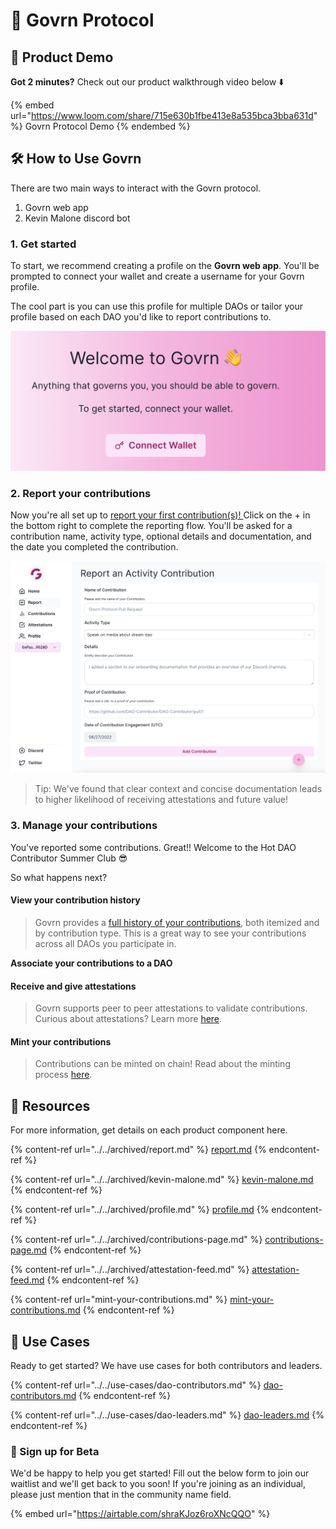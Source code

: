 # 🌿 Govrn Protocol

## 🚀 Product Demo

**Got 2 minutes?** Check out our product walkthrough video below ⬇️

{% embed url="https://www.loom.com/share/715e630b1fbe413e8a535bca3bba631d" %}
Govrn Protocol Demo
{% endembed %}

## 🛠 How to Use Govrn

There are two main ways to interact with the Govrn protocol.

1. &#x20;Govrn web app
2. Kevin Malone discord bot

### 1. Get started

To start, we recommend creating a profile on the **Govrn web app**.  You'll be prompted to connect your wallet and create a username for your Govrn profile.&#x20;

The cool part is you can use this profile for multiple DAOs or tailor your profile based on each DAO you'd like to report contributions to.&#x20;

![Connect your wallet](<../../.gitbook/assets/Screen Shot 2022-06-27 at 5.23.50 PM.png>)

### 2. Report your contributions

Now you're all set up to [report your first contribution(s)! ](../../archived/report.md) Click on the + in the bottom right to complete the reporting flow.  You'll be asked for a contribution name, activity type, optional details and documentation, and the date you completed the contribution.

![Report a contribution](<../../.gitbook/assets/Screen Shot 2022-06-27 at 6.29.28 PM.png>)

> Tip: We've found that clear context and concise documentation leads to higher likelihood of receiving attestations and future value!

### 3. Manage your contributions

You've reported some contributions.  Great!!  Welcome to the Hot DAO Contributor Summer Club 😎

So what happens next? &#x20;

#### View your contribution history

> Govrn provides a [full history of your contributions](manage-your-contributions.md), both itemized and by contribution type.  This is a great way to see your contributions across all DAOs you participate in.

**Associate your contributions to a DAO**

#### **Receive and give attestations**

> Govrn supports peer to peer attestations to validate contributions.  Curious about attestations? Learn more [here](../../fundamentals/attestations.md).

#### Mint your contributions&#x20;

> Contributions can be minted on chain!  Read about the minting process [here](mint-your-contributions.md).





## 🧭 Resources

For more information, get details on each product component here.

{% content-ref url="../../archived/report.md" %}
[report.md](../../archived/report.md)
{% endcontent-ref %}

{% content-ref url="../../archived/kevin-malone.md" %}
[kevin-malone.md](../../archived/kevin-malone.md)
{% endcontent-ref %}

{% content-ref url="../../archived/profile.md" %}
[profile.md](../../archived/profile.md)
{% endcontent-ref %}

{% content-ref url="../../archived/contributions-page.md" %}
[contributions-page.md](../../archived/contributions-page.md)
{% endcontent-ref %}

{% content-ref url="../../archived/attestation-feed.md" %}
[attestation-feed.md](../../archived/attestation-feed.md)
{% endcontent-ref %}

{% content-ref url="mint-your-contributions.md" %}
[mint-your-contributions.md](mint-your-contributions.md)
{% endcontent-ref %}

## 🌱 Use Cases

Ready to get started? We have use cases for both contributors and leaders.

{% content-ref url="../../use-cases/dao-contributors.md" %}
[dao-contributors.md](../../use-cases/dao-contributors.md)
{% endcontent-ref %}

{% content-ref url="../../use-cases/dao-leaders.md" %}
[dao-leaders.md](../../use-cases/dao-leaders.md)
{% endcontent-ref %}

### 📝 Sign up for Beta

We'd be happy to help you get started!  Fill out the below form to join our waitlist and we'll get back to you soon!  If you're joining as an individual, please just mention that in the community name field.

{% embed url="https://airtable.com/shraKJoz6roXNcQQO" %}

